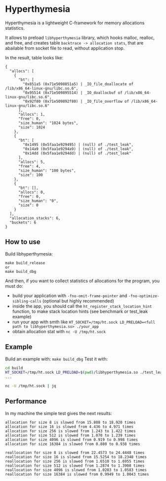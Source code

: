 # Hyperthymesia

Hyperthymesia is a lightweight C-framework for memory allocations statistics.

It allows to preload `libhyperthymesia` library, which hooks
malloc, realloc, and free, and creates table `backtrace -> allocation stats`,
that are abailable from socket file to read, without application stop.

In the result, table looks like:
```
{
  "allocs": [
    {
      "bt": [
        "0x851a5 (0x71e5098851a5) | _IO_file_doallocate of /lib/x86_64-linux-gnu/libc.so.6",
        "0x95514 (0x71e509895514) | _IO_doallocbuf of /lib/x86_64-linux-gnu/libc.so.6",
        "0x92f80 (0x71e509892f80) | _IO_file_overflow of /lib/x86_64-linux-gnu/libc.so.6"
      ],
      "allocs": 1,
      "free": 0,
      "size_human": "1024 bytes",
      "size": 1024
    },
    {
      "bt": [
        "0x1495 (0x5faa1e929495) | (null) of ./test_leak",
        "0x14a9 (0x5faa1e9294a9) | (null) of ./test_leak",
        "0x14dd (0x5faa1e9294dd) | (null) of ./test_leak"
      ],
      "allocs": 5,
      "free": 4,
      "size_human": "100 bytes",
      "size": 100
    },
    {
      "bt": [],
      "allocs": 0,
      "free": 0,
      "size_human": "0",
      "size": 0
    }
  ],
  "allocation_stacks": 6,
  "buckets": 6
}
```

## How to use

Build libhyperthymesia:
```
make build_release
or
make build_dbg
```

And then, if you want to collect statistics of allocations for the program,
you must do:
- build your application with `-fno-omit-frame-pointer` and `-fno-optimize-sibling-calls` (optional but highly recommended)
- inside the app, you should call the `ht_register_stack_location_hint` function, to make stack location hints (see benchmark or test_leak example)
- run your app with smth like `HT_SOCKET=/tmp/ht.sock LD_PRELOAD=<full path to libhyperthymesia.so> ./your_app`
- obtain allocation stat with `nc -U /tmp/ht.sock`

## Example
Build an example with: `make build_dbg`
Test it with:
```bash
cd build
HT_SOCKET=/tmp/ht.sock LD_PRELOAD=$(pwd)/libhyperthymesia.so ./test_leak
...

nc -U /tmp/ht.sock | jq
```

## Performance

In my machine the simple test gives the next results:
```
allocation for size 8 is slowed from 15.808 to 18.920 times
allocation for size 16 is slowed from 4.436 to 4.971 times
allocation for size 256 is slowed from 1.243 to 1.422 times
allocation for size 512 is slowed from 1.070 to 1.239 times
allocation for size 4096 is slowed from 0.919 to 0.998 times
allocation for size 16384 is slowed from 0.880 to 0.938 times

reallocation for size 8 is slowed from 22.4573 to 24.4448 times
reallocation for size 16 is slowed from 15.5254 to 18.2348 times
reallocation for size 256 is slowed from 1.6510 to 1.6955 times
reallocation for size 512 is slowed from 1.2874 to 1.3908 times
reallocation for size 4096 is slowed from 1.0283 to 1.0583 times
reallocation for size 16384 is slowed from 0.9949 to 1.0043 times
```

